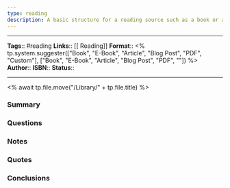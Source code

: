 ```yaml
---
type: reading
description: A basic structure for a reading source such as a book or article
---
```


---
**Tags**:: #reading
**Links**:: [[ Reading]]
**Format**:: <% tp.system.suggester(["Book", "E-Book", "Article", "Blog Post", "PDF", "Custom"], ["Book", "E-Book", "Article", "Blog Post", "PDF", ""]) %>
**Author**:: 
**ISBN**::
**Status**::


---
<% await tp.file.move("/Library/" + tp.file.title) %>
### Summary
<!-- Enter a brief summary of the book here, this can be copied from a website or a picture from a book jacket -->

### Questions
<!-- What Questions do you want answered by this book? Do you have any assumptions about what you might learn? -->

### Notes
<!-- Notes made from reading -->

### Quotes
<!-- Quotes that can be used later -->

### Conclusions
<!-- Any conclusions drawn from the book -->